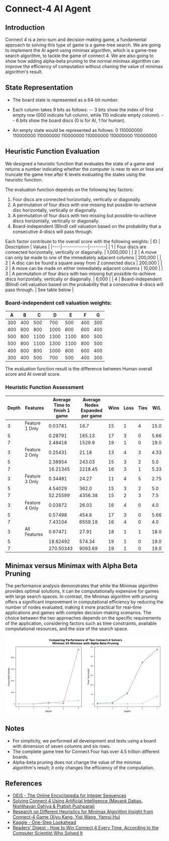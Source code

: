 # Connect-4 AI Agent

## Introduction
Connect 4 is a zero-sum and decision-making game, a fundamental approach to solving this type of game is a game-tree search. We are going to implement the AI agent using minimax algorithm, which is a game-tree search algorithm, to tackle the game of connect 4. We are also going to show how adding alpha-beta pruning to the normal minimax algorithm can improve the efficiency of computation without chaning the value of minimax algorithm's result.

## State Representation
- The board state is represented as a 64-bit number.
- Each column takes 9 bits as follows:
-- 3 bits show the index of first empty row (000 indicate full column, while 110 indicate empty column).
-- 6 bits show the board discs (0 is for AI, 1 for human).

- An empty state would be represented as follows:
0 110000000 110000000 110000000 110000000 110000000 110000000 110000000

## Heuristic Function Evaluation
We designed a heuristic function that evaluates the state of a game and returns a number indicating whether the computer is near to win or lose and truncate the game tree after K levels evaluating the states using the heuristic function.

The evaluation function depends on the following key factors:
1. Four discs are connected horizontally, vertically or diagonally.
2. A permutation of four discs with one missing but possible-to-achieve disc horizontally, vertically or diagonally.
3. A permutation of four discs with two missing but possible-to-achieve discs horizontally, vertically or diagonally.
4. Board-independent (Blind) cell valuation based on the probability that a consecutive 4-discs will pass through.

Each factor contribute to the overall score with the following weights:
| ID | Description | Values |
|----|-------------|--------|
| 1  | Four discs are connected horizontally, vertically or diagonally. | 1,000,000 |
| 2  | A move can only be made to one of the immediately adjacent columns | 200,000 |
| 2  | A disc can be found a square away from 2 connected discs | 200,000 |
| 2  | A move can be made on either immediately adjacent columns | 10,000 |
| 3  | A permutation of four discs with two missing but possible-to-achieve discs horizontally, vertically or diagonally. | 6,000 |
| 4  | Board-independent (Blind) cell valuation based on the probability that a consecutive 4-discs will pass through. | See table below |

### Board-independent cell valuation weights:
| A  | B  | C  | D   | E   | F  | G  |
|----|----|----|-----|-----|----|----|
| 300| 400| 500| 700 | 500 | 400| 300|
| 400| 600| 800| 1000| 800 | 600| 400|
| 500| 800| 1100| 1300| 1100| 800| 500|
| 500| 800| 1100| 1300| 1100| 800| 500|
| 400| 600| 800| 1000| 800 | 600| 400|
| 300| 400| 500| 700 | 500 | 400| 300|

The evaluation function result is the difference between Human overall score and AI overall score.

### Heuristic Function Assessment
| Depth | Features     | Average Time to finish 1 game | Average Nodes Expanded per game | Wins | Loss | Ties | W/L  |
|-------|--------------|-------------------------------|---------------------------------|------|------|------|------|
| 3     | Feature 1 Only | 0.03781                      | 16.7                            | 15   | 1    | 4    | 15.0 |
| 5     |              | 0.28791                      | 165.13                          | 17   | 3    | 0    | 5.66 |
| 7     |              | 2.48418                      | 1529.9                          | 19   | 1    | 0    | 19.0 |
| 3     | Feature 2 Only | 0.25431                      | 21.18                           | 13   | 4    | 3    | 4.33 |
| 5     |              | 2.38954                      | 243.03                          | 15   | 3    | 2    | 5.0  |
| 7     |              | 16.21345                     | 2218.45                         | 16   | 3    | 1    | 5.33 |
| 3     | Feature 3 Only | 0.34491                      | 24.27                           | 11   | 4    | 5    | 2.75 |
| 5     |              | 4.54029                      | 362.0                           | 15   | 3    | 2    | 5.0  |
| 7     |              | 52.25599                     | 4356.38                         | 15   | 2    | 3    | 7.5  |
| 3     | Feature 4 Only | 0.03872                      | 26.03                           | 16   | 4    | 0    | 4.0  |
| 5     |              | 0.57498                      | 454.8                           | 17   | 3    | 0    | 5.66 |
| 7     |              | 7.43104                      | 6559.18                         | 16   | 4    | 0    | 4.0  |
| 3     | All Features | 0.97471                      | 27.91                           | 18   | 1    | 1    | 18.0 |
| 5     |              | 18.62492                     | 574.34                          | 19   | 1    | 0    | 19.0 |
| 7     |              | 270.50343                    | 9093.69                         | 19   | 1    | 0    | 19.0 |


## Minimax versus Minimax with Alpha Beta Pruning
The performance analysis demonstrates that while the Minimax algorithm provides optimal solutions, it can be computationally expensive for games with large search spaces. In contrast, the Minimax algorithm with pruning offers a significant improvement in computational efficiency by reducing the number of nodes evaluated, making it more practical for real-time applications and games with complex decision-making scenarios. The choice between the two approaches depends on the specific requirements of the application, considering factors such as time constraints, available computational resources, and the size of the search space.

<img src="img/algorithm-comparison-chart.png">


## Notes
- For simplicity, we performed all development and tests using a board with dimension of seven columns and six rows.
- The complete game tree for Connect Four has over 4.5 trillion different boards.
- Alpha-beta pruning does not change the value of the minimax algorithm's result; it only changes the efficiency of the computation.

## References
- [OEIS - The Online Encyclopedia for Integer Sequences](https://oeis.org/A212693)
- [Solving Connect 4 Using Artificial Intelligence (Mayank Dabas, Nishthavan Dahiya & Pratish Pushparaj)](https://link.springer.com/chapter/10.1007/978-981-16-2594-7_59)
- [Research on Different Heuristics for Minimax Algorithm Insight from Connect-4 Game (Xiyu Kang, Yiqi Wang, Yanrui Hu)](https://file.scirp.org/Html/1-9601415_90972.htm)
- [Kaggle - One-Step Lookahead](https://www.kaggle.com/code/alexisbcook/one-step-lookahead)
- [Readers' Digest - How to Win Connect 4 Every Time, According to the Computer Scientist Who Solved It](https://www.rd.com/article/how-to-win-connect-4/)